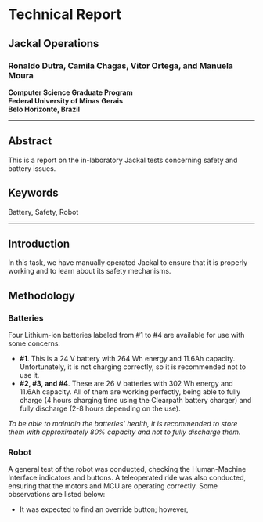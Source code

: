 # Technical Report  
## Jackal Operations

### Ronaldo Dutra, Camila Chagas, Vitor Ortega, and Manuela Moura

**Computer Science Graduate Program**  
**Federal University of Minas Gerais**  
**Belo Horizonte, Brazil**

---

## Abstract

This is a report on the in-laboratory Jackal tests concerning safety and battery issues.

## Keywords

Battery, Safety, Robot

---

## Introduction

In this task, we have manually operated Jackal to ensure that it is properly working and to learn about its safety mechanisms.

## Methodology

### Batteries

Four Lithium-ion batteries labeled from \#1 to \#4 are available for use with some concerns:

- **\#1**. This is a 24 V battery with 264 Wh energy and 11.6Ah capacity. Unfortunately, it is not charging correctly, so it is recommended not to use it.
- **\#2, \#3, and \#4**. These are 26 V batteries with 302 Wh energy and 11.6Ah capacity. All of them are working perfectly, being able to fully charge (4 hours charging time using the Clearpath battery charger) and fully discharge (2-8 hours depending on the use).

*To be able to maintain the batteries' health, it is recommended to store them with approximately 80% capacity and not to fully discharge them.*

### Robot

A general test of the robot was conducted, checking the Human-Machine Interface indicators and buttons. A teleoperated ride was also conducted, ensuring that the motors and MCU are operating correctly. Some observations are listed below:

- It was expected to find an override button; however,
